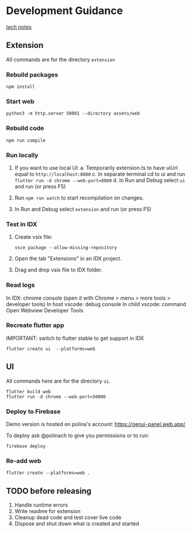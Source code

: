 # Development Guidance

[tech notes](https://docs.google.com/document/d/1ReI23IcRr65cPxu3L4jx5tVqfvmoI2EAOHaucKnkVkg/edit?tab=t.0#heading=h.ijy48vijd9j0)

## Extension

All commands are for the directory `extension`

### Rebuild packages

```
npm install
```

### Start web

```
python3 -m http.server 50001 --directory assets/web
```

### Rebuild code

```
npm run compile
```

### Run locally

1. If you want to use local UI:
    a. Temporarily extension.ts to have uiUrl equal to `http://localhost:8080`
    c. In separate terminal cd to ui and run `flutter run -d chrome --web-port=8080`
    d. In Run and Debug select `ui` and run (or press F5)

2. Run `npm run watch` to start recompilation on changes.

3. In Run and Debug select `extension` and run (or press F5)

### Test in IDX

1. Create vsix file:

    ```
    vsce package --allow-missing-repository
    ```

2. Open the tab "Extensions" in an IDX project.
3. Drag and drop vsix file to IDX folder.

### Read logs

In IDX: chrome console (open it with Chrome > menu > more tools > developer tools)
In host vscode: debug console
In child vscode: command Open Webview Developer Tools

### Recreate flutter app

IMPORTANT: switch to flutter stable to get support in IDX

```
flutter create ui  --platforms=web
```

## UI

All commands here are for the directory `ui`.

```
flutter build web
flutter run -d chrome --web-port=50000
```

### Deploy to Firebase

Demo version is hosted on polina's account: https://genui-panel.web.app/

To deploy ask @polinach to give you permissions or to run:

```
firebase deploy
```

### Re-add web

```
flutter create --platforms=web .
```

## TODO before releasing

1. Handle runtime errors
2. Write readme for extension
3. Cleanup dead code and test cover live code
4. Dispose and shut down what is created and started
